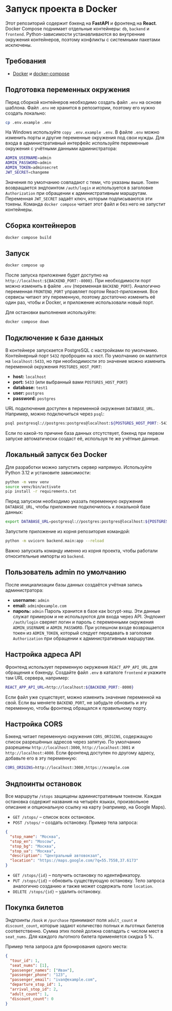# Запуск проекта в Docker

Этот репозиторий содержит бэкенд на **FastAPI** и фронтенд на **React**.
Docker Compose поднимает отдельные контейнеры: `db`, `backend` и `frontend`.
Python-зависимости устанавливаются во внутренние окружения контейнеров, поэтому конфликты с системными пакетами исключены.

## Требования
- [Docker](https://www.docker.com/) и [docker-compose](https://docs.docker.com/compose/)

## Подготовка переменных окружения
Перед сборкой контейнеров необходимо создать файл `.env` на основе шаблона.
Файл `.env` не хранится в репозитории, поэтому его нужно создать локально:
```bash
cp .env.example .env
```
На Windows используйте `copy .env.example .env`. В файле `.env` можно
изменить порты и другие переменные окружения под свои нужды.
Для входа в административный интерфейс используйте переменные
окружения с учётными данными администратора:
```bash
ADMIN_USERNAME=admin
ADMIN_PASSWORD=admin
ADMIN_TOKEN=adminsecret
JWT_SECRET=changeme
```
Значения по умолчанию совпадают с теми, что указаны выше. Токен
возвращается эндпоинтом `/auth/login` и используется в заголовке
`Authorization` при обращении к административным маршрутам.
Переменная `JWT_SECRET` задаёт ключ, которым подписываются эти токены.
Команда `docker compose` читает этот файл и без него не запустит контейнеры.

## Сборка контейнеров
```bash
docker compose build
```

## Запуск
```bash
docker compose up
```
После запуска приложение будет доступно на `http://localhost:${BACKEND_PORT:-8000}`.
При необходимости порт можно изменить в файле `.env` (переменная `BACKEND_PORT`).
Аналогично переменная `FRONTEND_PORT` управляет портом React-приложения.
Все сервисы читают эту переменную, поэтому достаточно изменить её один раз,
чтобы и Docker, и приложение использовали новый порт.

Для остановки выполнения используйте:
```bash
docker compose down
```

## Подключение к базе данных
В контейнере запускается PostgreSQL с настройками по умолчанию. Контейнерный
порт `5432` проброшен на хост. По умолчанию он маппится на `localhost:5433`,
но при необходимости это значение можно изменить переменной окружения
`POSTGRES_HOST_PORT`:
- **host:** `localhost`
- **port:** `5433` (или выбранный вами `POSTGRES_HOST_PORT`)
- **database:** `test1`
- **user:** `postgres`
- **password:** `postgres`

URL подключения доступен в переменной окружения `DATABASE_URL`. Например,
можно подключиться через `psql`:
```bash
psql postgresql://postgres:postgres@localhost:${POSTGRES_HOST_PORT:-5433}/test1
```
Если по какой-то причине база данных отсутствует, бэкенд при первом запуске
автоматически создаст её, используя те же учётные данные.

## Локальный запуск без Docker
Для разработки можно запустить сервер напрямую. Используйте Python 3.12 и установите зависимости:
```bash
python -m venv venv
source venv/bin/activate
pip install -r requirements.txt
```
Перед запуском необходимо указать переменную окружения `DATABASE_URL`, чтобы
приложение подключилось к локальной базе данных:
```bash
export DATABASE_URL=postgresql://postgres:postgres@localhost:${POSTGRES_HOST_PORT:-5433}/test1
```
Запустите приложение из корня репозитория командой:
```bash
python -m uvicorn backend.main:app --reload
```
Важно запускать команду именно из корня проекта, чтобы работали относительные импорты из `backend`.

## Пользователь admin по умолчанию
После инициализации базы данных создаётся учётная запись администратора:
- **username:** `admin`
- **email:** `admin@example.com`
- **пароль:** `admin`
Пароль хранится в базе как bcrypt-хеш. Эти данные служат примером и не
используются для входа через API. Эндпоинт `/auth/login` сверяет логин и
пароль с переменными окружения `ADMIN_USERNAME` и `ADMIN_PASSWORD`.
При успешном входе возвращается токен из `ADMIN_TOKEN`, который следует
передавать в заголовке `Authorization` при обращении к административным
маршрутам.

## Настройка адреса API
Фронтенд использует переменную окружения `REACT_APP_API_URL` для обращения к бэкенду.
Создайте файл `.env` в каталоге `frontend` и укажите там URL сервера, например:
```bash
REACT_APP_API_URL=http://localhost:${BACKEND_PORT:-8000}
```
Если файл уже существует, можно изменить значение переменной на свой.
Если вы меняете `BACKEND_PORT`, не забудьте обновить и эту переменную,
чтобы фронтенд обращался к правильному порту.

## Настройка CORS
Бэкенд читает переменную окружения `CORS_ORIGINS`, содержащую список
разрешённых адресов через запятую. По умолчанию разрешены
`http://localhost:3000`, `http://localhost:3001` и `http://localhost:4000`. Если фронтенд доступен по другому адресу,
добавьте его в эту переменную:
```bash
CORS_ORIGINS=http://localhost:3000,https://example.com
```

## Эндпоинты остановок

Все маршруты `/stops` защищены административным токеном. Каждая остановка
содержит названия на четырёх языках, произвольное описание и опциональную ссылку
на карту (например, на Google Maps).

- `GET /stops/` – список всех остановок.
- `POST /stops/` – создать остановку. Пример тела запроса:

```json
{
  "stop_name": "Москва",
  "stop_en": "Moscow",
  "stop_bg": "Москва",
  "stop_ua": "Москва",
  "description": "Центральный автовокзал",
  "location": "https://maps.google.com/?q=55.7558,37.6173"
}
```

- `GET /stops/{id}` – получить остановку по идентификатору.
- `PUT /stops/{id}` – обновить существующую остановку. Тело запроса аналогично созданию и также может содержать поле `location`.
- `DELETE /stops/{id}` – удалить остановку.

## Покупка билетов

Эндпоинты `/book` и `/purchase` принимают поля `adult_count` и `discount_count`,
которые задают количество полных и льготных билетов соответственно. Сумма
этих полей должна совпадать с числом мест в `seat_nums`. Для каждого льготного
билета применяется скидка 5 %.

Пример тела запроса для бронирования одного места:

```json
{
  "tour_id": 1,
  "seat_nums": [1],
  "passenger_names": ["Иван"],
  "passenger_phone": "123",
  "passenger_email": "ivan@example.com",
  "departure_stop_id": 1,
  "arrival_stop_id": 2,
  "adult_count": 1,
  "discount_count": 0
}
```
